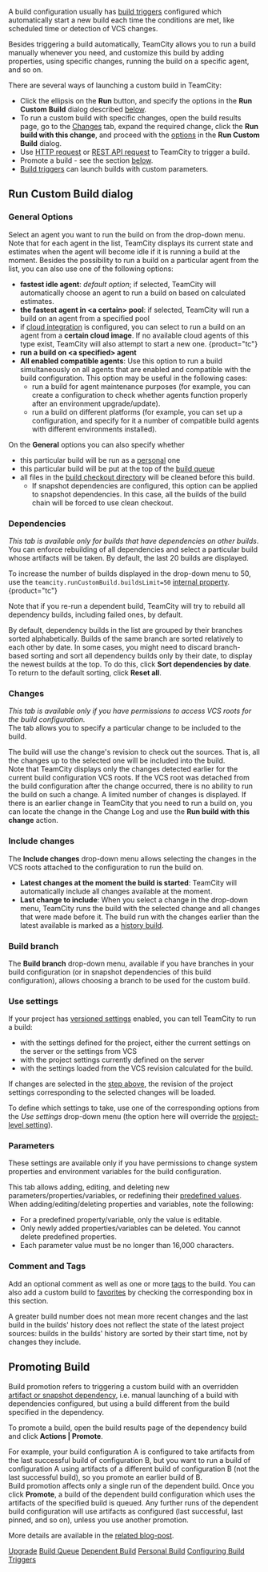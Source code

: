 [//]: # (title: Running Custom Build)
[//]: # (auxiliary-id: Running Custom Build;Triggering a Custom Build)

A build configuration usually has [build triggers](configuring-build-triggers.md) configured which automatically start a new build each time the conditions are met, like scheduled time or detection of VCS changes.

Besides triggering a build automatically, TeamCity allows you to run a build manually whenever you need, and customize this build by adding properties, using specific changes, running the build on a specific agent, and so on.

There are several ways of launching a custom build in TeamCity:
* Click the ellipsis on the __Run__ button, and specify the options in the __Run Custom Build__ dialog described [below](#General+Options).
* To run a custom build with specific changes, open the build results page, go to the [Changes](working-with-build-results.md#Changes) tab, expand the required change, click the __Run build with this change__, and proceed with the [options](#General+Options) in the __Run Custom Build__ dialog.
* Use [HTTP request](accessing-server-by-http.md) or [REST API request](https://www.jetbrains.com/help/teamcity/rest/manage-builds.html#Triggering+Build) to TeamCity to trigger a build.
* Promote a build - see the section [below](#Promoting+Build).
* [Build triggers](configuring-build-triggers.md) can launch builds with custom parameters.

## Run Custom Build dialog

### General Options

Select an agent you want to run the build on from the drop-down menu. Note that for each agent in the list, TeamCity displays its current state and estimates when the agent will become idle if it is running a build at the moment. Besides the possibility to run a build on a particular agent from the list, you can also use one of the following options:
* __fastest idle agent__: _default option_; if selected, TeamCity will automatically choose an agent to run a build on based on calculated estimates.
* __the fastest agent in &lt;a certain&gt; pool__: if selected, TeamCity will run a build on an agent from a specified pool
* if [cloud integration](teamcity-integration-with-cloud-solutions.md) is configured, you can select to run a build on an agent from a __certain cloud image__. If no available cloud agents of this type exist, TeamCity will also attempt to start a new one.
{product="tc"}
* __run a build on &lt;a specified&gt; agent__
* __All enabled compatible agents__: Use this option to run a build simultaneously on all agents that are enabled and compatible with the build configuration. This option may be useful in the following cases:
  * run a build for agent maintenance purposes (for example, you can create a configuration to check whether agents function properly after an environment upgrade/update).
  * run a build on different platforms (for example, you can set up a configuration, and specify for it a number of compatible build agents with different environments installed).

On the __General__ options you can also specify whether
* this particular build will be run as a [personal](personal-build.md) one
* this particular build will be put at the top of the [build queue](build-queue.md)
* all files in the [build checkout directory](build-checkout-directory.md) will be cleaned before this build.
   * If snapshot dependencies are configured, this option can be applied to snapshot dependencies. In this case, all the builds of the build chain will be forced to use clean checkout.

### Dependencies

_This tab is available only for builds that have dependencies on other builds_.   
You can enforce rebuilding of all dependencies and select a particular build whose artifacts will be taken. By default, the last 20 builds are displayed.

To increase the number of builds displayed in the drop-down menu to 50, use the `teamcity.runCustomBuild.buildsLimit=50` [internal property](configuring-teamcity-server-startup-properties.md#TeamCity+internal+properties).
{product="tc"}

Note that if you re-run a dependent build, TeamCity will try to rebuild all dependency builds, including failed ones, by default.

By default, dependency builds in the list are grouped by their branches sorted alphabetically. Builds of the same branch are sorted relatively to each other by date. In some cases, you might need to discard branch-based sorting and sort all dependency builds only by their date, to display the newest builds at the top. To do this, click __Sort dependencies by date__. To return to the default sorting, click __Reset all__.

### Changes

_This tab is available only if you have permissions to access VCS roots for the build configuration._   
The tab allows you to specify a particular change to be included to the build.

The build will use the change's revision to check out the sources. That is, all the changes up to the selected one will be included into the build.   
Note that TeamCity displays only the changes detected earlier for the current build configuration VCS roots. If the VCS root was detached from the build configuration after the change occurred, there is no ability to run the build on such a change. A limited number of changes is displayed. If there is an earlier change in TeamCity that you need to run a build on, you can locate the change in the Change Log and use the __Run build with this change__ action.

### Include changes

The __Include changes__ drop-down menu allows selecting the changes in the VCS roots attached to the configuration to run the build on.
* __Latest changes at the moment the build is started__: TeamCity will automatically include all changes available at the moment.
* __Last change to include__: When you select a change in the drop-down menu, TeamCity runs the build with the selected change and all changes that were made before it. The build run with the changes earlier than the latest available is marked as a [history build](history-build.md).

### Build branch

The __Build branch__ drop-down menu, available if you have branches in your build configuration (or in snapshot dependencies of this build configuration), allows choosing a branch to be used for the custom build.

<anchor name="TriggeringCustomBuild-UsesettingsfromVCS"/>

### Use settings

If your project has [versioned settings](storing-project-settings-in-version-control.md) enabled, you can tell TeamCity to run a build:
* with the settings defined for the project, either the current settings on the server or the settings from VCS
* with the project settings currently defined on the server
* with the settings loaded from the VCS revision calculated for the build.

If changes are selected in the [step above](#Include+changes), the revision of the project settings corresponding to the selected changes will be loaded.

To define which settings to take, use one of the corresponding options from the _Use settings_ drop-down menu (the option here will override the [project-level setting](storing-project-settings-in-version-control.md#Defining+Settings+to+Apply+to+Builds)).

### Parameters

<note>
 
These settings are available only if you have permissions to change system properties and environment variables for the build configuration.

</note>

This tab allows adding, editing, and deleting new parameters/properties/variables, or redefining their [predefined values](predefined-build-parameters.md).   
When adding/editing/deleting properties and variables, note the following:
* For a predefined property/variable, only the value is editable.
* Only newly added properties/variables can be deleted. You cannot delete predefined properties.
* Each parameter value must be no longer than 16,000 characters.

### Comment and Tags

Add an optional comment as well as one or more [tags](build-tag.md) to the build. You can also add a custom build to [favorites](favorite-build.md) by checking the corresponding box in this section.

<note>

A greater build number does not mean more recent changes and the last build in the builds' history does not reflect the state of the latest project sources: builds in the builds' history are sorted by their start time, not by changes they include.
</note>

## Promoting Build

Build promotion refers to triggering a custom build with an overridden [artifact or snapshot dependency](dependent-build.md), i.e. manual launching of a build with dependencies configured, but using a build different from the build specified in the dependency.

To promote a build, open the build results page of the dependency build and click __Actions | Promote__.

For example, your build configuration A is configured to take artifacts from the last successful build of configuration B, but you want to run a build of configuration A using artifacts of a different build of configuration B (not the last successful build), so you promote an earlier build of B.   
Build promotion affects only a single run of the dependent build. Once you click __Promote__, a build of the dependent build configuration which uses the artifacts of the specified build is queued. Any further runs of the dependent build configuration will use artifacts as configured (last successful, last pinned, and so on), unless you use another promotion.

More details are available in the [related blog-post](http://blog.jetbrains.com/teamcity/2012/04/teamcity-build-dependencies-2/).

 <seealso>
        <category ref="installation">
            <a href="upgrade.md">Upgrade</a>
        </category>
        <category ref="concepts">
            <a href="build-queue.md">Build Queue</a>
            <a href="dependent-build.md">Dependent Build</a>
            <a href="personal-build.md">Personal Build</a>
        </category>
        <category ref="admin-guide">
            <a href="configuring-build-triggers.md">Configuring Build Triggers</a>
        </category>
</seealso>

